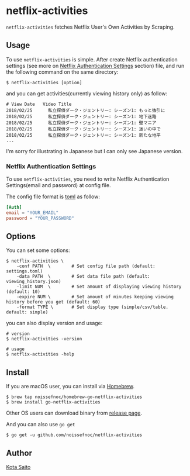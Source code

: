 netflix-activities
==================

`netflix-activities` fetches Netflix User's Own Activities by Scraping.


Usage
-----

To use `netflix-activities` is simple. After create Netflix authentication settings (see more on [Netflix Authentication Settings](https://github.com/noissefnoc/go-netflix-activities#netflix-authentication-settings) section) file, and run the following command on the same directory:

```
$ netflix-activities [option]
```

and you can get activities(currently viewing history only) as follow:

```
# View Date   Video Title
2018/02/25      私立探偵ダーク・ジェントリー: シーズン1: もっと強引に
2018/02/25      私立探偵ダーク・ジェントリー: シーズン1: 地下迷路
2018/02/25      私立探偵ダーク・ジェントリー: シーズン1: 壁マニア
2018/02/25      私立探偵ダーク・ジェントリー: シーズン1: 迷いの中で
2018/02/25      私立探偵ダーク・ジェントリー: シーズン1: 新たな地平
... 
```

I'm sorry for illustrating in Japanese but I can only see Japanese version.



### Netflix Authentication Settings

To use `netflix-activities`, you need to write Netflix Authentication Settings(email and password) at config file.

The config file format is [toml](https://github.com/toml-lang/toml) as follow:

```settings.toml
[Auth]
email = "YOUR_EMAIL"
password = "YOUR_PASSWORD"
```


Options
--------

You can set some options:

```
$ netflix-activities \
    -conf PATH  \        # Set config file path (default: settings.toml)
    -data PATH  \        # Set data file path (default: viewing_history.json)
    -limit NUM  \        # Set amount of displaying viewing history (default: 10)
    -expire NUM \        # Set amount of minutes keeping viewing history before you get (default: 60)
    -format TYPE \       # Set display type (simple/csv/table. default: simple)
```

you can also display version and usage:

```
# version
$ netflix-activities -version

# usage
$ netflix-activities -help
```

Install
--------

If you are macOS user, you can install via [Homebrew](https://brew.sh/).

```
$ brew tap noissefnoc/homebrew-go-netflix-activities
$ brew install go-netflix-activities
```

Other OS users can download binary from [release page](https://github.com/noissefnoc/go-netflix-activities/releases).

And you can also use `go get`

```
$ go get -u github.com/noissefnoc/netflix-activities
```


Author
------

[Kota Saito](https://github.com/noissefnoc)